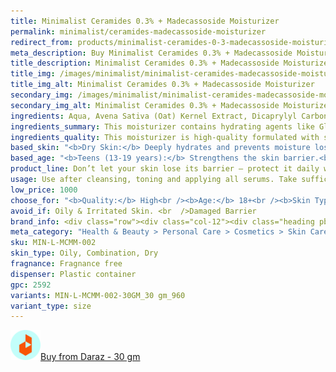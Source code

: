```yaml
---
title: Minimalist Ceramides 0.3% + Madecassoside Moisturizer
permalink: minimalist/ceramides-madecassoside-moisturizer
redirect_from: products/minimalist-ceramides-0-3-madecassoside-moisturizer-in-nepal
meta_description: Buy Minimalist Ceramides 0.3% + Madecassoside Moisturizer in Nepal. Hydrate, repair skin barrier, and calm irritation with dermatologist-tested formula.
title_description: Minimalist Ceramides 0.3% + Madecassoside Moisturizer is a lightweight, barrier-repairing moisturizer that hydrates, soothes, and strengthens the skin. Formulated with 0.3% Ceramides, Madecassoside, and Oat Extract, it restores the skin barrier, reduces inflammation, and locks in moisture for long-lasting hydration.
title_img: /images/minimalist/minimalist-ceramides-madecassoside-moisturizer
title_img_alt: Minimalist Ceramides 0.3% + Madecassoside Moisturizer
secondary_img: /images/minimalist/minimalist-ceramides-madecassoside-moisturizer-ingredients-label
secondary_img_alt: Minimalist Ceramides 0.3% + Madecassoside Moisturizer Ingredients Label
ingredients: Aqua, Avena Sativa (Oat) Kernel Extract, Dicaprylyl Carbonate, Glycerin, Glyceryl Glucoside, Butylene Glycol, Trehalose, Saccharide Isomerate, Ursolic Acid, Aminobutyric Acid, Pentylene Glycol, Allantoin, Cholesterol, Hydrogenated Lecithin, Madecassoside, Polyacrylate-13, Polyisobutene, Polysorbate 20, Glyceryl Stearate, Sucrose Distearate, Propylene Glycol, Phenoxyethanol, Ceramide NP, Ceramide EOP, Ceramide NS, Ceramide AS, Ceramide AP, Triethanolamine, Ethylhexylglycerine, Citric Acid, Sodium Citrate, Carbomer, Trisodium Ethylenediamine Disuccinate.
ingredients_summary: This moisturizer contains hydrating agents like Glycerin, Trehalose, and Butylene Glycol, along with Oat Kernel Extract and Madecassoside to soothe and repair the skin barrier. Ceramides (NP, EOP, NS, AS, AP), Cholesterol, and Hydrogenated Lecithin help restore and strengthen the skin’s natural moisture barrier. Allantoin and Ursolic Acid provide calming and anti-inflammatory benefits, while Saccharide Isomerate offers long-lasting hydration. The formula also includes mild preservatives, emulsifiers, and stabilizers to maintain texture and efficacy.
ingredients_quality: This moisturizer is high-quality formulated with skin-friendly, science-backed ingredients that focus on hydration, barrier repair, and soothing effects. Ceramides and Cholesterol mimic the skin’s natural lipids, ensuring effective moisture retention. Oat Extract and Madecassoside are well-known for their anti-inflammatory and healing properties. The absence of harsh alcohols and irritants makes it suitable for sensitive skin, while mild preservatives like Phenoxyethanol and Ethylhexylglycerine ensure safety and stability. The overall formulation is well-balanced, gentle, and effective for maintaining a healthy skin barrier.
based_skin: "<b>Dry Skin:</b> Deeply hydrates and prevents moisture loss.<br /><b>Sensitive Skin:</b> Calms irritation and strengthens the barrier.<br /><b>Combination Skin:</b> Balances hydration without greasiness.<br /><b>Normal Skin:</b> Maintains skin health with essential lipids.<br /><b>Avoid for very oily skin:</b> May feel heavy.<br />"
based_age: "<b>Teens (13-19 years):</b> Strengthens the skin barrier.<br /><b>20s-30s:</b> Repairs and maintains hydration.<br /><b>40+ years:</b> Provides intense hydration and supports aging skin.<br />"
product_line: Don’t let your skin lose its barrier — protect it daily with Minimalist Ceramides 0.3% + Madecassoside Moisturizer.
usage: Use after cleansing, toning and applying all serums. Take sufficient quantity of product and massage into face until it is fully absorbed.
low_price: 1000
choose_for: "<b>Quality:</b> High<br /><b>Age:</b> 18+<br /><b>Skin Types:</b> Oily/Combination, Acne-Prone, Dry Skin.<br /><b>Effective For:</b> Strengthens Skin Barrier, Hydrates & Soothes."
avoid_if: Oily & Irritated Skin. <br  />Damaged Barrier
brand_info: <div class="row"><div class="col-12"><div class="heading pb-28"><h2>What minimalist stands for</h2></div></div><div class="col-md-3"><div class="mb-40 text-center text-md-left"><h3 class="mb-2">Transparency</h3><p>Full disclosure of ingredients used & their concentration</p></div></div><div class="col-md-3"><div class="mb-40 text-center text-md-left"><h3 class="mb-2">Efficacy</h3><p>Formulations developed in our in-house laboratories</p></div></div><div class="col-md-3"><div class="mb-40 text-center text-md-left"><h3 class="mb-2">Affordable</h3><p>Skincare, accessible to all</p></div></div><div class="col-md-3"><div class="mb-40 text-center text-md-left"><h3 class="mb-2">Only the best</h3><p>Ingredients sourced from across the world</p></div></div></div>
meta_category: "Health & Beauty > Personal Care > Cosmetics > Skin Care > Lotion & Moisturizer"
sku: MIN-L-MCMM-002
skin_type: Oily, Combination, Dry
fragnance: Fragnance free
dispenser: Plastic container
gpc: 2592
variants: MIN-L-MCMM-002-30GM_30 gm_960
variant_type: size
---
```

<div class="col-lg-6 col-sm-6 mb-5 mb-lg-0 text-left">
    <p>
        <a href="https://s.daraz.com.np/s.T7T0?cc" class="link-title" title="daraz icon link to product"><img loading="lazy" src="/images/icons/social/daraz-icon.png" alt="daraz icon link to product" class="m-2"
            style="width: 48px;">Buy from Daraz - 30 gm
        </a>
    </p>
</div>